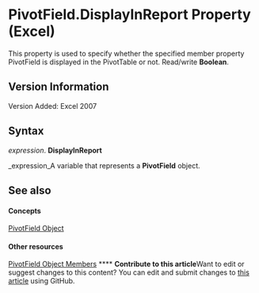 
# PivotField.DisplayInReport Property (Excel)

This property is used to specify whether the specified member property PivotField is displayed in the PivotTable or not. Read/write  **Boolean**.


## Version Information

Version Added: Excel 2007 


## Syntax

 _expression_. **DisplayInReport**

 _expression_A variable that represents a  **PivotField** object.


## See also


#### Concepts


 [PivotField Object](52784960-e2da-b43a-1e37-2d4dae61c6d8.md)
#### Other resources


 [PivotField Object Members](4a6ea12a-072c-a386-c855-7bf5f6eadd46.md)
****   **Contribute to this article**Want to edit or suggest changes to this content? You can edit and submit changes to  [this article](https://github.com/jhershey00/VBA_Excel_Test/OpenXMLCon/articles/5f652374-65c4-2269-8a97-bc20d0c6a54f.md) using GitHub.

